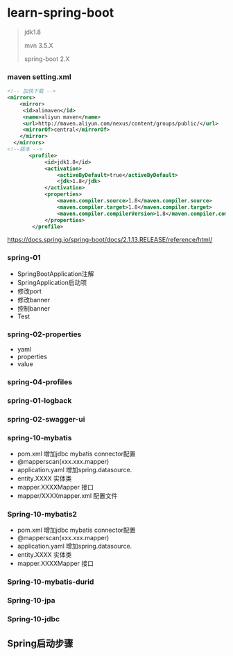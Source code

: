 # learn-spring-boot

> jdk1.8
>
> mvn 3.5.X
>
> spring-boot 2.X

### maven setting.xml 

```xml
<!-- 加快下载 --> 
<mirrors>
    <mirror>
     <id>alimaven</id>
     <name>aliyun maven</name>
     <url>http://maven.aliyun.com/nexus/content/groups/public/</url>
     <mirrorOf>central</mirrorOf>
    </mirror>
  </mirrors>
<!--版本 --> 
       <profile>   
            <id>jdk1.8</id>    
            <activation>   
                <activeByDefault>true</activeByDefault>    
                <jdk>1.8</jdk>   
            </activation>    
            <properties>   
                <maven.compiler.source>1.8</maven.compiler.source>    
                <maven.compiler.target>1.8</maven.compiler.target>    
                <maven.compiler.compilerVersion>1.8</maven.compiler.compilerVersion>   
            </properties>   
        </profile>

```



https://docs.spring.io/spring-boot/docs/2.1.13.RELEASE/reference/html/

### spring-01
+ SpringBootApplication注解
+ SpringApplication启动项
+ 修改port
+ 修改banner
+ 控制banner
+ Test

### spring-02-properties

+ yaml
+ properties
+ value

### spring-04-profiles

### spring-01-logback

### spring-02-swagger-ui

### spring-10-mybatis

+ pom.xml 增加jdbc mybatis connector配置
+ @mapperscan(xxx.xxx.mapper)
+ application.yaml 增加spring.datasource.
+ entity.XXXX 实体类
+ mapper.XXXXMapper 接口
+ mapper/XXXXmapper.xml 配置文件

### Spring-10-mybatis2

+ pom.xml 增加jdbc mybatis connector配置
+ @mapperscan(xxx.xxx.mapper)
+ application.yaml 增加spring.datasource.
+ entity.XXXX 实体类
+ mapper.XXXXMapper 接口

### Spring-10-mybatis-durid

### Spring-10-jpa

### Spring-10-jdbc



## Spring启动步骤